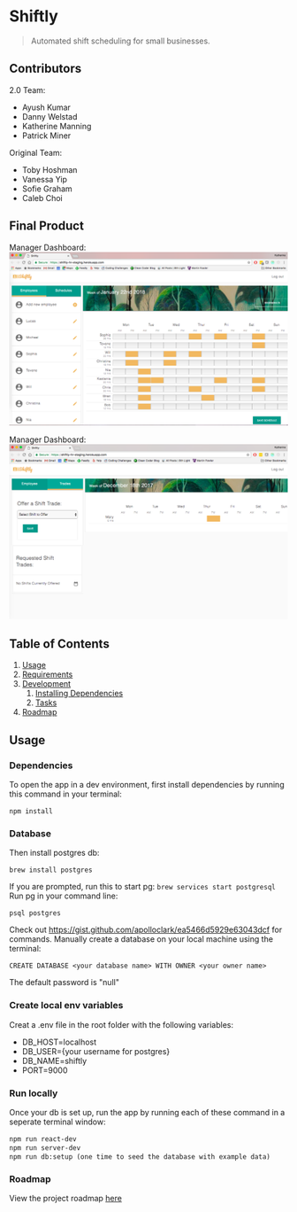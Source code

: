 # Shiftly
> Automated shift scheduling for small businesses.

## Contributors

2.0 Team:
  - Ayush Kumar
  - Danny Welstad
  - Katherine Manning
  - Patrick Miner

Original Team:
  - Toby Hoshman
  - Vanessa Yip
  - Sofie Graham
  - Caleb Choi

## Final Product

Manager Dashboard:
![screenshot](./images/shiftly_manager_dashboard.png)

Manager Dashboard:
![screenshot](./images/shiftly_employee_dashboard.png)

## Table of Contents

1. [Usage](#Usage)
1. [Requirements](#requirements)
1. [Development](#development)
    1. [Installing Dependencies](#installing-dependencies)
    1. [Tasks](#tasks)
1. [Roadmap](#roadmap)

## Usage
### Dependencies
To open the app in a dev environment, first install dependencies by running this command in your terminal:
```
npm install
```

### Database
Then install postgres db:
```
brew install postgres
```
If you are prompted, run this to start pg: `brew services start postgresql`
Run pg in your command line:
```
psql postgres
```
Check out https://gist.github.com/apolloclark/ea5466d5929e63043dcf for commands.
Manually create a database on your local machine using the terminal:
```
CREATE DATABASE <your database name> WITH OWNER <your owner name>
```
The default password is "null"
### Create local env variables
Creat a .env file in the root folder with the following variables:
- DB_HOST=localhost
- DB_USER={your username for postgres}
- DB_NAME=shiftly
- PORT=9000
### Run locally
Once your db is set up, run the app by running each of these command in a seperate terminal window:
```
npm run react-dev
npm run server-dev
npm run db:setup (one time to seed the database with example data)
```

### Roadmap

View the project roadmap [here](LINK_TO_DOC)

